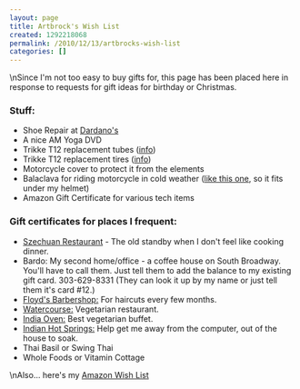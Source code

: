 ```yaml
---
layout: page
title: Artbrock's Wish List
created: 1292218068
permalink: /2010/12/13/artbrocks-wish-list
categories: []
---
```

\nSince I'm not too easy to buy gifts for, this page has been placed here in response to requests for gift ideas for birthday or Christmas.</p>

<h3>Stuff:</h3>

<ul><li>Shoe Repair at <a href="http://www.dardanos.com/repair-services.php">Dardano's</a></li>
<li>A nice AM Yoga DVD</li>
<li>Trikke T12 replacement tubes (<a
 href="http://www.trikketampastore.com/proddetail.php?prod=Inner_Tubes">info</a>)</li>
<li>Trikke T12 replacement tires (<a
 href="http://www.trikketampastore.com/proddetail.php?prod=Trikke-Tire">info</a>)</li>
<li>Motorcycle cover to protect it from the elements</li>
<li>Balaclava for riding motorcycle in cold weather (<a href="http://www.amazon.com/Balaclava-Coolmax-Neoprene-Face-Black/dp/B000LW3NEM/ref=sr_1_2?ie=UTF8&amp;qid=1292214983&amp;sr=8-2">like this one</a>, so it fits under my
helmet)</li>
<li>Amazon Gift Certificate for various tech items</li></ul>

<h3>Gift certificates for places I frequent:</h3>

<ul><li><a href="http://www.szechuanchineserestaurant.net">Szechuan Restaurant</a> - The old standby when I don't feel like cooking dinner. </li>
<li>Bardo: My second home/office - a coffee house on South Broadway.  You'll have to call them. Just tell them to add the balance to my existing gift card. 303-629-8331 (They can look it up by my name or just tell them it's card #12.) </li>
<li><a href="http://www.floydsbarbershop.com/index.php/giftcards">Floyd's Barbershop:</a> For haircuts every few months. </li>
<li><a href="http://www.watercoursefoods.com">Watercourse:</a> Vegetarian restaurant. </li>
<li><a href="http://www.indiaovendenver.com">India Oven:</a> Best vegetarian buffet. </li>
<li><a href="http://www.indianhotsprings.com/certificate">Indian Hot Springs:</a> Help get me away from the computer, out of the house to soak. </li>
<li>Thai Basil or Swing Thai</li>
<li>Whole Foods or Vitamin Cottage</li>
</ul>


\nAlso… here's my <a href="http://amzn.com/w/L3Q6KTPVN6IU">Amazon Wish List</a></p>
